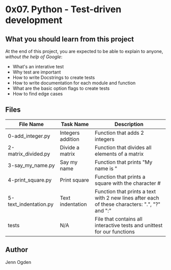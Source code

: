 # 0x07. Python - Test-driven development

## What you should learn from this project
At the end of this project, you are expected to be able to explain to anyone, *without the help of Google*:

* What's an interative test
* Why test are important
* How to write Docstrings to create tests
* How to write documentation for each module and function
* What are the basic option flags to create tests
* How to find edge cases

## Files
| File Name | Task Name | Description |
| --------- | --------- | ----------- |
| 0-add_integer.py | Integers addition | Function that adds 2 integers |
| 2-matrix_divided.py | Divide a matrix | Function that divides all elements of a matrix |
| 3-say_my_name.py | Say my name | Function that prints "My name is <first name> <last name>" | 
| 4-print_square.py | Print square | Function that prints a square with the character # |
| 5-text_indentation.py | Text indentation | Function that prints a text with 2 new lines after each of these characters: ".", "?" and ":" |
| tests | N/A | File that contains all interactive tests and unittest for our functions |

## Author
Jenn Ogden
